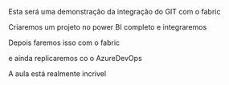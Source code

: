 Esta será uma demonstração da integração do GIT com o fabric

Criaremos um projeto no power BI completo e integraremos

Depois faremos isso com o fabric

e ainda replicaremos co o AzureDevOps

A aula está realmente incrivel
